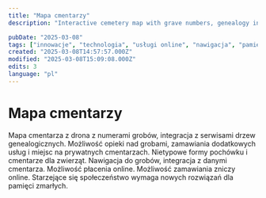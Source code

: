 ```yaml
---
title: "Mapa cmentarzy"
description: "Interactive cemetery map with grave numbers, genealogy integration, and online services. Unique burials, pet cemeteries, and grave care options."

pubDate: "2025-03-08"
tags: ["innowacje", "technologia", "usługi online", "nawigacja", "pamięć", "społeczeństwo", "mapa cmentarzy"]
created: "2025-03-08T14:57:57.000Z"
modified: "2025-03-08T15:09:08.000Z"
edits: 3
language: "pl"
---
```


# Mapa cmentarzy

Mapa cmentarza z drona z numerami grobów, integracja z serwisami drzew genealogicznych. Możliwość opieki nad grobami, zamawiania dodatkowych usług i miejsc na prywatnych cmentarzach. Nietypowe formy pochówku i cmentarze dla zwierząt. Nawigacja do grobów, integracja z danymi cmentarza. Możliwość płacenia online. Możliwość zamawiania zniczy online. Starzejące się społeczeństwo wymaga nowych rozwiązań dla pamięci zmarłych.